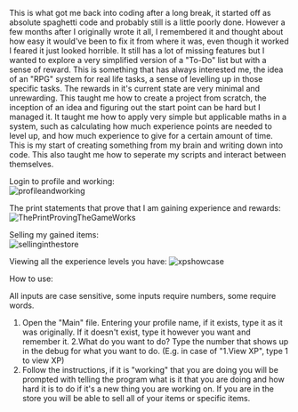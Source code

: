 This is what got me back into coding after a long break, it started off as absolute spaghetti code and probably still is a little poorly done. However a few months after I originally wrote it all, I remembered it and thought about how easy it would've been to fix it from where it was, even though it worked I feared it just looked horrible. It still has a lot of missing features but I wanted to explore a very simplified version of a "To-Do" list but with a sense of reward. This is something that has always interested me, the idea of an "RPG" system for real life tasks, a sense of levelling up in those specific tasks. The rewards in it's current state are very minimal and unrewarding. This taught me how to create a project from scratch, the inception of an idea and figuring out the start point can be hard but I managed it. It taught me how to apply very simple but applicable maths in a system, such as calculating how much experience points are needed to level up, and how much experience to give for a certain amount of time. This is my start of creating something from my brain and writing down into code. This also taught me how to seperate my scripts and interact between themselves.

Login to profile and working:                
![profileandworking](https://github.com/user-attachments/assets/6571bbb5-edbc-408e-a8c1-3edf0802a0e5)

The print statements that prove that I am gaining experience and rewards:
![ThePrintProvingTheGameWorks](https://github.com/user-attachments/assets/36eb5312-f87e-4d25-b4a3-7a9d576d01a4)

Selling my gained items:                
![sellinginthestore](https://github.com/user-attachments/assets/3ba486ad-388b-48e8-9740-583345cd1c0a)

Viewing all the experience levels you have:
![xpshowcase](https://github.com/user-attachments/assets/fb474673-2dd3-4779-8a14-954e12c0614f)


How to use:

All inputs are case sensitive, some inputs require numbers, some require words.

1. Open the "Main" file. Entering your profile name, if it exists, type it as it was originally. If it doesn't exist, type it however you want and remember it.
2.What do you want to do? Type the number that shows up in the debug for what you want to do. (E.g. in case of "1.View XP", type 1 to view XP)
3. Follow the instructions, if it is "working" that you are doing you will be prompted with telling the program what is it that you are doing and how hard it is to do if it's a new thing you are working on. If you are in the store you will be able to sell all of your items
    or specific items.
